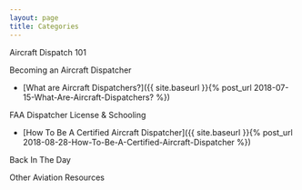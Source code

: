 ```yaml
---
layout: page
title: Categories
---
```

Aircraft Dispatch 101

Becoming an Aircraft Dispatcher
+ [What are Aircraft Dispatchers?]({{ site.baseurl }}{% post_url 2018-07-15-What-Are-Aircraft-Dispatchers? %})

FAA Dispatcher License & Schooling
+ [How To Be A Certified Aircraft Dispatcher]({{ site.baseurl }}{% post_url 2018-08-28-How-To-Be-A-Certified-Aircraft-Dispatcher %})

Back In The Day


Other Aviation Resources

